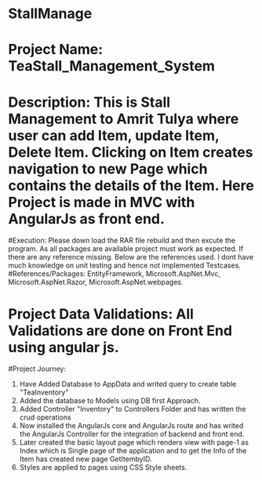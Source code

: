 # StallManage
# Project Name: TeaStall_Management_System
# Description: This is Stall Management to Amrit Tulya where user can add Item, update Item, Delete Item. Clicking on Item creates navigation to new Page which contains the details of the Item. Here Project is made in MVC with AngularJs as front end.
#Execution: Please down load the RAR file rebuild and then excute the program. As all packages are available project must work as expected. If there are any reference missing. Below are the references used.
I dont have much knowledge on unit testing and hence not implemented Testcases.
#References/Packages: EntityFramework, Microsoft.AspNet.Mvc, Microsoft.AspNet.Razor, Microsoft.AspNet.webpages.
# Project Data Validations: All Validations are done on Front End using angular js.
#Project Journey: 
1. Have Added Database to AppData and writed query to create table "TeaInventory"
2. Added the database to Models using DB first Approach.
3. Added Controller "Inventory" to Controllers Folder and has written the crud operations 
4. Now installed the AngularJs core and AngularJs route and has writed the AngularJs Controller for the integration of backend and front end.
4. Later created the basic layout page which renders view with page-1 as Index which is Single page of the application and to get the Info of the Item has created new page GetItembyID.
5. Styles are applied to pages using CSS Style sheets.
